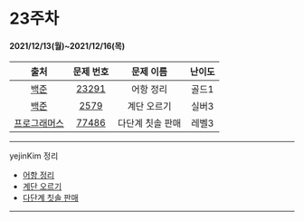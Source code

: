 # 23주차
#### 2021/12/13(월)~2021/12/16(목)

|               출처               |                   문제 번호                    |     문제 이름      | 난이도 |
| :------------------------------: | :--------------------------------------------: | :----------------: | :----: |
| [백준](https://www.acmicpc.net/) |  [23291](https://www.acmicpc.net/problem/23291)  |       어항 정리       | 골드1  |
| [백준](https://www.acmicpc.net/) | [2579](https://www.acmicpc.net/problem/2579) | 계단 오르기 | 실버3  |
| [프로그래머스](https://programmers.co.kr/) | [77486](https://programmers.co.kr/learn/courses/30/lessons/77486) | 다단계 칫솔 판매 | 레벨3 |

---

yejinKim 정리
- [어항 정리](https://yejinny.notion.site/23291-db1c3d534fed4eabafa61b1557642651)
- [계단 오르기](https://yejinny.notion.site/2579-8c1bc5d8900e40b794b7c38477248d8a)
- [다단계 칫솔 판매](https://yejinny.notion.site/a481dd8286fe415290ad4163814dc281)

---
